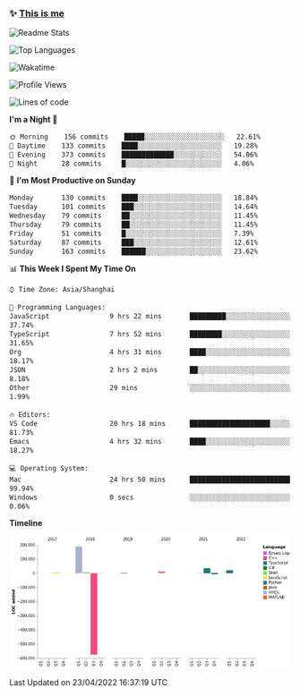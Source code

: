 <!--

**icyzeroice/icyzeroice** is a ✨ _special_ ✨ repository because its `README.md` (this file) appears on your GitHub profile.

Here are some ideas to get you started:

- 🔭 I’m currently working on ...
- 🌱 I’m currently learning ...
- 👯 I’m looking to collaborate on ...
- 🤔 I’m looking for help with ...
- 💬 Ask me about ...
- 📫 How to reach me: ...
- 😄 Pronouns: ...
- ⚡ Fun fact: ...

-->

### ✨ [This is me](https://shakugan.fandom.com/wiki/Serment)

![Readme Stats](https://github-readme-stats.vercel.app/api?username=icyzeroice)

![Top Languages](https://github-readme-stats.vercel.app/api/top-langs/?username=icyzeroice&exclude_repo=scutie2015-digimon&layout=compact&langs_count=5)

![Wakatime](https://github-readme-stats.vercel.app/api/wakatime?username=icyzeroice)

<!--START_SECTION:waka-->
![Profile Views](http://img.shields.io/badge/Profile%20Views-0-blue)

![Lines of code](https://img.shields.io/badge/From%20Hello%20World%20I%27ve%20Written--293%20Thousand%20lines%20of%20code-blue)

**I'm a Night 🦉** 

```text
🌞 Morning    156 commits    █████░░░░░░░░░░░░░░░░░░░░   22.61% 
🌆 Daytime    133 commits    ████░░░░░░░░░░░░░░░░░░░░░   19.28% 
🌃 Evening    373 commits    █████████████░░░░░░░░░░░░   54.06% 
🌙 Night      28 commits     █░░░░░░░░░░░░░░░░░░░░░░░░   4.06%

```
📅 **I'm Most Productive on Sunday** 

```text
Monday       130 commits    ████░░░░░░░░░░░░░░░░░░░░░   18.84% 
Tuesday      101 commits    ███░░░░░░░░░░░░░░░░░░░░░░   14.64% 
Wednesday    79 commits     ██░░░░░░░░░░░░░░░░░░░░░░░   11.45% 
Thursday     79 commits     ██░░░░░░░░░░░░░░░░░░░░░░░   11.45% 
Friday       51 commits     █░░░░░░░░░░░░░░░░░░░░░░░░   7.39% 
Saturday     87 commits     ███░░░░░░░░░░░░░░░░░░░░░░   12.61% 
Sunday       163 commits    ██████░░░░░░░░░░░░░░░░░░░   23.62%

```


📊 **This Week I Spent My Time On** 

```text
⌚︎ Time Zone: Asia/Shanghai

💬 Programming Languages: 
JavaScript               9 hrs 22 mins       █████████░░░░░░░░░░░░░░░░   37.74% 
TypeScript               7 hrs 52 mins       ████████░░░░░░░░░░░░░░░░░   31.65% 
Org                      4 hrs 31 mins       ████░░░░░░░░░░░░░░░░░░░░░   18.17% 
JSON                     2 hrs 2 mins        ██░░░░░░░░░░░░░░░░░░░░░░░   8.18% 
Other                    29 mins             ░░░░░░░░░░░░░░░░░░░░░░░░░   1.99%

🔥 Editors: 
VS Code                  20 hrs 18 mins      ████████████████████░░░░░   81.73% 
Emacs                    4 hrs 32 mins       ████░░░░░░░░░░░░░░░░░░░░░   18.27%

💻 Operating System: 
Mac                      24 hrs 50 mins      █████████████████████████   99.94% 
Windows                  0 secs              ░░░░░░░░░░░░░░░░░░░░░░░░░   0.06%

```

**Timeline**

![Chart not found](https://raw.githubusercontent.com/icyzeroice/icyzeroice/main/charts/bar_graph.png) 


 Last Updated on 23/04/2022 16:37:19 UTC
<!--END_SECTION:waka-->

<!--

### Related
- https://github.com/abhisheknaiidu/awesome-github-profile-readme
- https://github.com/coderjojo/creative-profile-readme
- https://github.com/elangosundar/awesome-README-templates
- https://github.com/durgeshsamariya/awesome-github-profile-readme-templates
- https://github.com/anmol098/waka-readme-stats

-->
